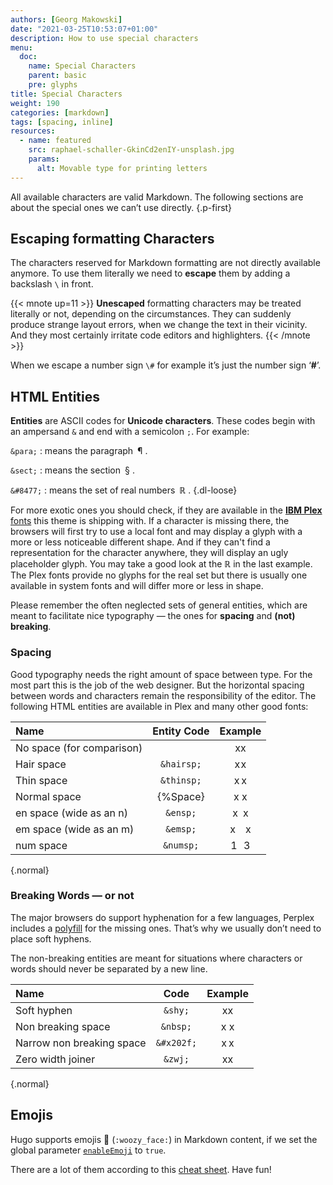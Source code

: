 ```yaml
---
authors: [Georg Makowski]
date: "2021-03-25T10:53:07+01:00"
description: How to use special characters
menu:
  doc:
    name: Special Characters
    parent: basic
    pre: glyphs
title: Special Characters
weight: 190
categories: [markdown]
tags: [spacing, inline]
resources:
  - name: featured
    src: raphael-schaller-GkinCd2enIY-unsplash.jpg
    params:
      alt: Movable type for printing letters
---
```


All available characters are valid Markdown. The following sections are about the special ones we can’t use directly.
{.p-first} <!--more-->


## Escaping formatting Characters

The characters reserved for Markdown formatting are not directly available anymore. To use them literally we need to **escape** them by adding a backslash `\` in front.

{{< mnote up=11 >}}
**Unescaped** formatting characters may be treated literally or not, depending on the circumstances. They can suddenly produce strange layout errors, when we change the text in their vicinity. And they most certainly irritate code editors and highlighters.
{{< /mnote >}}

When we escape a number sign `\#` for example it’s just the number sign ‘**\#**’.

## HTML Entities

**Entities** are ASCII codes for **Unicode characters**. These codes begin with an ampersand `&` and end with a semicolon `;`. For example:

`&para;` 
: means the paragraph&ensp;&para;&nbsp;.

`&sect;` 
: means the section&ensp;&sect;&nbsp;.

`&#8477;` 
: means the set of real numbers&ensp;&#8477;&nbsp;.
{.dl-loose}

 For more exotic ones you should check, if they are available in the [**IBM Plex** fonts][plexspec] this theme is shipping with. If a character is missing there, the browsers will first try to use a local font and may display a glyph with a more or less noticeable different shape. And if they can't find a representation for the character anywhere, they will display an ugly placeholder glyph. You may take a good look at the &#8477; in the last example. The Plex fonts provide no glyphs for the real set but there is usually one available in system fonts and will differ more or less in shape.

Please remember the often neglected sets of general entities, which are meant to facilitate nice typography — the ones for **spacing** and **(not) breaking**.

### Spacing

Good typography needs the right amount of space between type. For the most part this is the job of the web designer. But the horizontal spacing between words and characters remain the responsibility of the editor. The following HTML entities are available in Plex and many other good fonts:

| Name                    | Entity Code |  Example   |
|:------------------------|:-----------:|:----------:|
| No space (for comparison) |             |     xx     |
| Hair space              | `&hairsp;`  | x&hairsp;x |
| Thin space              | `&thinsp;`  | x&thinsp;x |
| Normal space            |  {%Space}   |    x x     |
| en space (wide as an n) |  `&ensp;`   |  x&ensp;x  |
| em space (wide as an m) |  `&emsp;`   |  x&emsp;x  |
| num space               |  `&numsp;`  | 1&numsp;3  |
{.normal}

### Breaking Words — or not

The major browsers do support hyphenation for a few languages, Perplex includes a [polyfill][hy] for the missing ones. That’s why we usually don’t need to place soft hyphens.

The non-breaking entities are meant for situations where characters or words should never be separated by a new line.

| Name                      |    Code    |  Example   |
|:--------------------------|:----------:|:----------:|
| Soft hyphen               |   `&shy;`  |  x&shy;x   |
| Non breaking space        |  `&nbsp;`  |  x&nbsp;x  |
| Narrow non breaking space | `&#x202f;` | x&#x202f;x |
| Zero width joiner         | `&zwj;`    | x&zwj;x    |
{.normal}

## Emojis

Hugo supports emojis :woozy_face: (`:‍woozy_face:`) in Markdown content, if we set the global parameter [`enableEmoji`][he] to `true`. 

There are a lot of them according to this [cheat sheet](https://www.webfx.com/tools/emoji-cheat-sheet/). Have fun!

[plexspec]: https://ibm.com/plex/specs

[hy]: https://github.com/mnater/Hyphenopoly

[he]: https://gohugo.io/getting-started/configuration/#enableemoji
